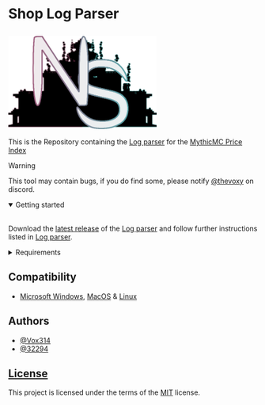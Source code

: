 # <p align="left" width="100%"> Shop Log Parser </p> 
<a href="https://xnserver.xyz"><img src="docs/nshoplogo.png" alt="drawing" width="300"/></a> 

This is the Repository containing the [Log parser](/docs/LOGPARSER.md) for the [MythicMC Price Index](https://xnserver.xyz)

> [!WARNING]
> This tool may contain bugs, if you do find some, please notify [@thevoxy](https://discordapp.com/users/967391331553013811) on discord.

<details open>
<summary>Getting started</summary>
<br>

Download the [latest release](https://github.com/Vox314/MythicMC-Log-Parser/releases) of the [Log parser](/docs/LOGPARSER.md) and follow further instructions listed in [Log parser](/docs/LOGPARSER.md).
</details>

<details>
<summary> Requirements
</summary>
<br>

- [Python 3.10+](https://www.python.org/downloads/release/python-3100/)

```
pip install openpyxl, requests
```
<details>
<summary>Git Installed?</summary>
<br>

```
git clone https://github.com/Vox314/MythicMC-Log-Parser.git
```
</details>
</details>

## Compatibility
- [Microsoft Windows](https://www.microsoft.com/en-us/software-download/), [MacOS](https://www.apple.com/macos) & [Linux](https://www.linux.org/pages/download/)

## Authors

- [@Vox314](https://www.github.com/Vox314)
- [@32294](https://www.github.com/32294)

## [License](/LICENSE)
This project is licensed under the terms of the [MIT](https://choosealicense.com/licenses/mit/) license.
